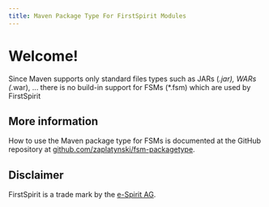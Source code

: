 ```yaml
---
title: Maven Package Type For FirstSpirit Modules
---
```


# Welcome!

Since Maven supports only standard files types such as JARs (*.jar), WARs (*.war), ... there is no 
build-in support for FSMs (*.fsm) which are used by FirstSpirit

## More information

How to use the Maven package type for FSMs is documented at the GitHub repository at 
[github.com/zaplatynski/fsm-packagetype](https://github.com/zaplatynski/fsm-packagetype).

## Disclaimer

FirstSpirit is a trade mark by the [e-Spirit AG](https://www.e-spirit.com).